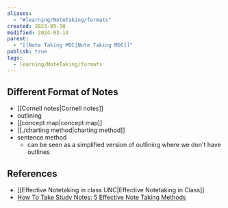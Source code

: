 ```yaml
---
aliases:
  - "#learning/NoteTaking/formats"
created: 2023-05-30
modified: 2024-03-14
parent:
  - "[[Note Taking MOC|Note Taking MOC]]"
publish: true
tags:
  - learning/NoteTaking/formats
---
```


## Different Format of Notes
- [[Cornell notes|Cornell notes]]
- outlining
- [[concept map|concept map]]
- [[./charting method|charting method]]
- sentence method
  - can be seen as a simplified version of outlining where we don't have outlines

## References
- [[Effective Notetaking in class UNC|Effective Notetaking in Class]]
- [How To Take Study Notes: 5 Effective Note Taking Methods](https://www.oxfordlearning.com/5-effective-note-taking-methods/)